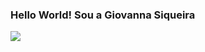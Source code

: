### Hello World! Sou a Giovanna Siqueira

<div>
  <a href="https://www.linkedin.com/in/giihsiq" target="_blank"><img src="https://img.shields.io/badge/-    LinkedIn-%230077B5?style=for-the-badge&logo=linkedin&logoColor=white" target="_blank">
    <img height="180em" src="!https://github-readme-stats.vercel.app/api?username=giihsiq&show_icons=true&theme=dracula/>
</a>


